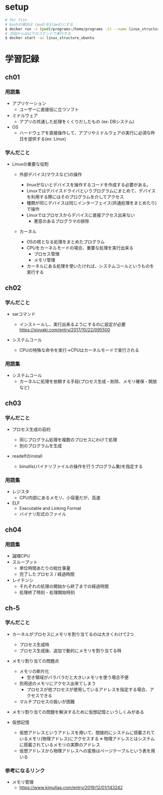 # setup

```bash
# for fish 
# bashの場合は (pwd)を$(pwd)にする
$ docker run -v (pwd)/programs:/home/programs -it --name linux_structure_ubuntu ubuntu:16.04 bin/bash
# 次回からは以下のコマンドで実行する
$ docker start -ai linux_structure_ubuntu
```

# 学習記録

## ch01

### 用語集
- アプリケーション
  - ユーザーに直接役に立つソフト
- ミドルウェア
  - アプリの共通した処理をくくりだしたもの (ex: DBシステム)
- OS
  - ハードウェアを直接操作して、アプリやミドルウェアの実行に必須な昨日を提供する(ex: Linux)

### 学んだこと
- Linuxの重要な役割
  - 外部デバイス(マウスなど)の操作
    - linuxがないとデバイスを操作するコードを作成する必要がある。
    - Linuxではデバイスドライバというプログラムにまとめて、デバイスを利用する際にはそのプログラムを介してアクセス
    - 種類が同じデバイスは同じインターフェイス(共通処理をまとめたり)で操作
    - Linuxではプロセスからデバイスに直接アクセス出来ない
      - 悪意のあるプログラマの排除

  - カーネル
    - OSの核となる処理をまとめたプログラム
    - CPUをカーネルモードの場合、重要な処理を実行出来る
      - プロセス管理
      - メモリ管理
    - カーネルにある処理を使いたければ、システムコールというものを実行する

## ch02

### 学んだこと
- sarコマンド
  - インストールし、実行出来るようにするのに設定が必要
    https://sioyaki.com/entry/2017/10/22/095500

- システムコール
  - CPUの特殊な命令を実行→CPUはカーネルモードで実行される

### 用語集
- システムコール
  - カーネルに処理を依頼する手段(プロセス生成・削除、メモリ確保・開放など)

## ch03

### 学んだこと
- プロセス生成の目的
  - 同じプログラム処理を複数のプロセスにわけて処理
  - 別のプログラムを生成

- readelfのinstall
  - binutils(バイナリファイルの操作を行うプログラム集)を指定する

### 用語集
- レジスタ
  - CPU内部にあるメモリ、小容量だが、高速
- ELF
  - Executable and Linking Format
  - バイナリ形式のファイル


## ch04

### 用語集
- 論理CPU
- スループット
  - 単位時間あたりの総仕事量
  - 完了したプロセス / 経過時間
- レイテンシ
  - それぞれの処理の開始から終了までの経過時間
  - 処理終了時刻 - 処理開始時刻

## ch-5

### 学んだこと
- カーネルがプロセスにメモリを割り当てるのは大きくわけて2つ
  - プロセス生成時
  - プロセス生成後、追加で動的にメモリを割り当てる時

- メモリ割り当ての問題点
  - メモリの断片化
    - 空き領域がバラバラだと大きいメモリを使う場合不便
  - 別用途のメモリにアクセス出来てしまう
    - プロセスが他プロセスが使用しているアドレスを指定する場合、アクセスできる
  - マルチプロセスの扱いが困難

- メモリ割り当ての問題を解決するために仮想記憶というしくみがある

- 仮想記憶
  - 仮想アドレスというアドレスを用いて、間接的にシステムに搭載されているメモリ(物理アドレス)にアクセスする
  ※ 物理アドレスとはシステムに搭載されているメモリの実際のアドレス
  - 仮想アドレスから物理アドレスへの変換はページテーブルという表を用いる

### 参考になるリンク
- メモリ管理
  - https://www.kimullaa.com/entry/2019/12/01/143242

